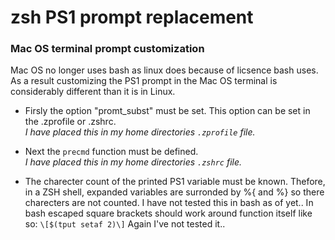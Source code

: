 # zsh PS1 prompt replacement

### Mac OS terminal prompt customization

<p>Mac OS no longer uses bash as linux does because of licsence bash uses. As a result customizing the PS1 prompt in the Mac OS terminal is considerably different than it is in Linux.</p>

+ Firsly the option "promt_subst" must be set. This option can be set in the .zprofile or .zshrc.
</br>*I have placed this in my home directories <code>.zprofile</code> file.*

+ Next the <code>precmd</code> function must be defined.
</br>*I have placed this in my home directories <code>.zshrc</code> file.*

+ The charecter count of the printed PS1 variable must be known. Thefore, in a ZSH shell, expanded variables are surronded by %{ and %} so there charecters are not counted. I have not tested this in bash as of yet..
In bash escaped square brackets should work around function itself like so: <code>\\[$(tput setaf 2)\\]</code>
Again I've not tested it..
